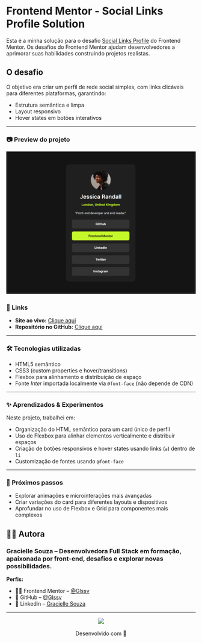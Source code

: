 # Frontend Mentor - Social Links Profile Solution

Esta é a minha solução para o desafio [Social Links Profile](https://www.frontendmentor.io/challenges/social-links-profile-UG32l9m6dQ) do Frontend Mentor. Os desafios do Frontend Mentor ajudam desenvolvedores a aprimorar suas habilidades construindo projetos realistas.


## O desafio

O objetivo era criar um perfil de rede social simples, com links clicáveis para diferentes plataformas, garantindo:

- Estrutura semântica e limpa  
- Layout responsivo  
- Hover states em botões interativos  

---

### 📷 Preview do projeto

![Preview do projeto](assets/images/preview.png)

### 🔗 Links

- **Site ao vivo:** [Clique aqui](https://glssv.github.io/Social-links-profile/)  
- **Repositório no GitHub:** [Clique aqui](https://github.com/Glssv/Social-links-profile)

---

### 🛠️ Tecnologias utilizadas

- HTML5 semântico  
- CSS3 (custom properties e hover/transitions)  
- Flexbox para alinhamento e distribuição de espaço  
- Fonte *Inter* importada localmente via `@font-face` (não depende de CDN)

---

### ✨ Aprendizados & Experimentos

Neste projeto, trabalhei em:

- Organização do HTML semântico para um card único de perfil  
- Uso de Flexbox para alinhar elementos verticalmente e distribuir espaços  
- Criação de botões responsivos e hover states usando links (`a`) dentro de `li`  
- Customização de fontes usando `@font-face`  

---

### 🚀 Próximos passos

- Explorar animações e microinterações mais avançadas
- Criar variações do card para diferentes layouts e dispositivos
- Aprofundar no uso de Flexbox e Grid para componentes mais complexos

## 🙋‍♀️ Autora

### Gracielle Souza – Desenvolvedora Full Stack em formação, apaixonada por front-end, desafios e explorar novas possibilidades.

**Perfis:**

- 👩‍💻 Frontend Mentor – [@Glssv](https://www.frontendmentor.io/profile/Glssv)
- 🐙 GitHub – [@Glssv](https://github.com/Glssv)
- 💼 Linkedin – [Gracielle Souza](https://www.linkedin.com/in/gracielle-souza/)

---

<div align="center">
  <img src="https://media1.giphy.com/media/v1.Y2lkPTc5MGI3NjExYXcxMzh2c3p2dWh3d2NuNnd1Zm0xcTZ1dmt1Zmx1Y2lreGZkc3RmNSZlcD12MV9pbnRlcm5hbF9naWZfYnlfaWQmY3Q9cw/45C6UzctolDdRFZG14/giphy.gif" width="270px">
  <p>Desenvolvido com 💜</p> 
</div>
